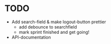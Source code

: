 # TODO

- Add search-field & make logout-button prettier
  - add debounce to searchfield
  - mark sprint finished and get going!
- API-documentation
